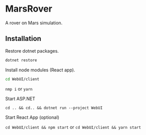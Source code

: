 # MarsRover

A rover on Mars simulation.

## Installation

Restore dotnet packages.

```bash
dotnet restore
```
Install node modules (React app).
```bash
cd WebUI/client
```
```nmp i``` or ```yarn```

Start ASP.NET

```cd .. && cd.. && dotnet run --project WebUI```

Start React App (optional)

```cd WebUI/client && npm start``` or ```cd WebUI/client && yarn start```
